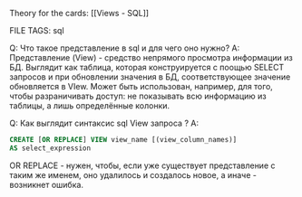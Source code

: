 
Theory for the cards: [[Views - SQL]]

FILE TAGS: sql

Q: Что такое представление в sql и для чего оно нужно?
A: Представление (View) - средство непрямого просмотра информации из БД. Выглядит как таблица, которая конструируется с поощью SELECT запросов и при обновлении значения в БД, соответствующее значение обновляется в VIew. Может быть использован, например, для того, чтобы разраничивать доступ: не показывать всю информацию из таблицы, а лишь определённые колонки.
<!--ID: 1758103719571-->


Q: Как выглядит синтаксис sql  View запроса ?
A:   
```sql
CREATE [OR REPLACE] VIEW view_name [(view_column_names)]
AS select_expression
```
OR REPLACE - нужен, чтобы, если уже существует представление с таким же именем, оно удалилось и создалось новое, а иначе - возникнет ошибка.
<!--ID: 1758103719584-->
